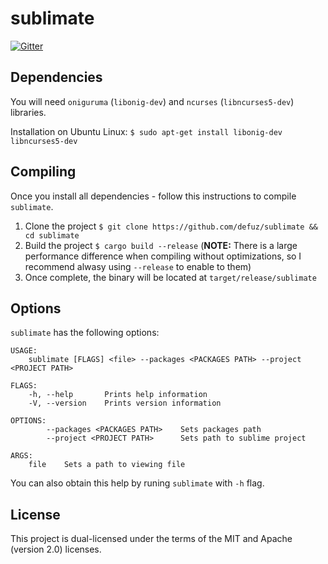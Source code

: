 # sublimate

[![Gitter](https://badges.gitter.im/defuz/sublimate.svg)](https://gitter.im/defuz/sublimate?utm_source=badge&utm_medium=badge&utm_campaign=pr-badge&utm_content=badge)

## Dependencies

You will need `oniguruma` (`libonig-dev`) and `ncurses` (`libncurses5-dev`) libraries.

Installation on Ubuntu Linux: `$ sudo apt-get install libonig-dev libncurses5-dev`

## Compiling

Once you install all dependencies - follow this instructions to compile `sublimate`.

 1. Clone the project `$ git clone https://github.com/defuz/sublimate && cd sublimate`
 2. Build the project `$ cargo build --release` (**NOTE:** There is a large performance difference when compiling without optimizations, so I recommend alwasy using `--release` to enable to them)
 3. Once complete, the binary will be located at `target/release/sublimate`

## Options

`sublimate` has the following options:

```
USAGE:
    sublimate [FLAGS] <file> --packages <PACKAGES PATH> --project <PROJECT PATH>

FLAGS:
    -h, --help       Prints help information
    -V, --version    Prints version information

OPTIONS:
        --packages <PACKAGES PATH>    Sets packages path
        --project <PROJECT PATH>      Sets path to sublime project

ARGS:
    file    Sets a path to viewing file
```
You can also obtain this help by runing `sublimate` with `-h` flag.

## License

This project is dual-licensed under the terms of the MIT and Apache (version 2.0) licenses.
